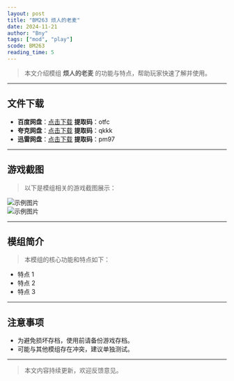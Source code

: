 ```yaml
---
layout: post
title: "BM263 烦人的老麦"
date: 2024-11-21
author: "Bny"
tags: ["mod", "play"]
scode: BM263
reading_time: 5
---
```


> 本文介绍模组 **烦人的老麦** 的功能与特点，帮助玩家快速了解并使用。

---





## 文件下载
- **百度网盘**：[点击下载](https://pan.baidu.com/s/1QMhkc2KzzPCFAnPi8dWzyQ?pwd=otfc)  **提取码**：otfc  
- **夸克网盘**：[点击下载](https://pan.quark.cn/s/3b906e8229df?pwd=qkkk)  **提取码**：qkkk  
- **迅雷网盘**：[点击下载](https://pan.xunlei.com/s/VOCCbRBrQNZoOrhJ3-A82bosA1?pwd=pm97)  **提取码**：pm97  

---

## 游戏截图
> 以下是模组相关的游戏截图展示：

![示例图片](https://example.com/screenshot1.jpg)  
![示例图片](https://example.com/screenshot2.jpg)

---

## 模组简介
> 本模组的核心功能和特点如下：
- 特点 1
- 特点 2
- 特点 3

---

## 注意事项
- 为避免损坏存档，使用前请备份游戏存档。
- 可能与其他模组存在冲突，建议单独测试。

---

> 本文内容持续更新，欢迎反馈意见。
